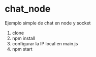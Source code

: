 # chat_node
Ejemplo simple de chat en node y socket

1. clone
2. npm install
3. configurar la IP local en main.js
4. npm start
